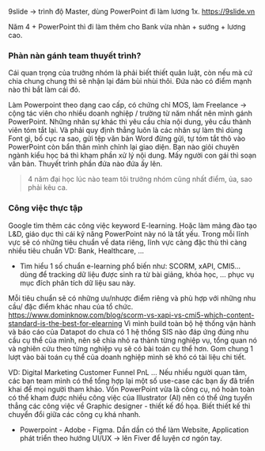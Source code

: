 9slide -> trình độ Master, dùng PowerPoint đi làm lương 1x. 
https://9slide.vn

Năm 4 + PowerPoint thì đi làm thêm cho Bank vừa nhàn + sướng + lương cao.
### Phàn nàn gánh team thuyết trình?
Cái quan trọng của trưởng nhóm là phải biết thiết quân luật, còn nếu mà cứ chia chung chung thì sẽ nhận lại đám bùi nhùi thôi. Đứa nào có điểm mạnh nào thì bắt làm cái đó. 

Làm Powerpoint theo dạng cao cấp, có chứng chỉ MOS, làm Freelance -> cộng tác viên cho nhiều doanh nghiệp / trường từ năm nhất nên mình gánh PowerPoint. 
Những nhân sự khác thì yêu cầu chia nội dung, yêu cầu thành viên tóm tắt lại. Và phải quy định thẳng luôn là các nhân sự làm thì dùng Font gì, bố cục ra sao, gửi tệp văn bản Word đừng gửi, tự tóm tắt thô vào PowerPoint còn bẩn thân mình chỉnh lại giao diện. Bạn nào giỏi chuyên ngành kiểu học bá thì kham phần xử lý nội dung. Mấy người con gái thì soạn văn bản. Thuyết trình phần đứa nào đứa ấy lên.
> 4 năm đại học lúc nào team tôi trưởng nhóm cũng nhất điểm, ủa, sao phải kêu ca.
### Công việc thực tập

Google tìm thêm các công việc keyword E-learning. Hoặc làm mảng đào tạo L&D, giáo dục thì cái kỹ năng PowerPoint này nó là tất yếu. Trong mỗi lĩnh vực sẽ có những tiêu chuẩn về data riêng, lĩnh vực càng đặc thù thì càng nhiều tiêu chuẩn VD: Bank, Healthcare, ... 
- Tìm hiểu 1 số chuẩn e-learning phổ biến như: SCORM, xAPI, CMI5... dùng để tracking dữ liệu được sinh ra từ bài giảng, khóa học, ... phục vụ mục đích phân tích dữ liệu sau này.

Mỗi tiêu chuẩn sẽ có những ưu/nhược điểm riêng và phù hợp với những nhu cầu/ đặc điểm khác nhau của tổ chức. 
https://www.dominknow.com/blog/scorm-vs-xapi-vs-cmi5-which-content-standard-is-the-best-for-elearning
Vì mình build toàn bộ hệ thống vận hành và báo cáo của Datapot do chưa có 1 hệ thống SIS nào đáp ứng đúng nhu cầu cụ thể của mình, nên sẽ chia nhỏ ra thành từng nghiệp vụ, tổng quan nó và nghiên cứu theo từng nghiệp vụ sẽ có bài toán cụ thể hơn. Gom chung 1 lượt vào bài toán cụ thể của doanh nghiệp mình sẽ khó có tài liệu chi tiết.

VD:
Digital Marketing
Customer Funnel
PnL
...
Nếu nhiều người quan tâm, các bạn team mình có thể tổng hợp lại một số use-case các bạn ấy đã triển khai để mọi người tham khảo. Vốn PowerPoint vừa là công cụ, nó hoàn toàn có thể kham được nhiều công việc của Illustrator (AI) nên có thể ứng tuyển thẳng các công việc về Graphic designer - thiết kế đồ họa. Biết thiết kế thì chuyển đổi giữa các công cụ khá nhanh. 
- Powerpoint - Adobe - Figma. Dần dần có thể làm Website, Application phát triển theo hướng UI/UX -> lên Fiver để luyện cơ ngón tay.
